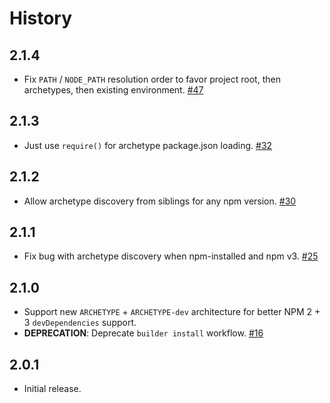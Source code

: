 History
=======

## 2.1.4

* Fix `PATH` / `NODE_PATH` resolution order to favor project root, then
  archetypes, then existing environment.
  [#47](https://github.com/FormidableLabs/builder/issues/47)

## 2.1.3

* Just use `require()` for archetype package.json loading.
  [#32](https://github.com/FormidableLabs/builder/issues/32)

## 2.1.2

* Allow archetype discovery from siblings for any npm version.
  [#30](https://github.com/FormidableLabs/builder/issues/30)

## 2.1.1

* Fix bug with archetype discovery when npm-installed and npm v3.
  [#25](https://github.com/FormidableLabs/builder/issues/25)

## 2.1.0

* Support new `ARCHETYPE` + `ARCHETYPE-dev` architecture for better NPM 2 + 3
  `devDependencies` support.
* **DEPRECATION**: Deprecate `builder install` workflow.
  [#16](https://github.com/FormidableLabs/builder/issues/16)

## 2.0.1

* Initial release.

[@ryan-roemer]: https://github.com/ryan-roemer
